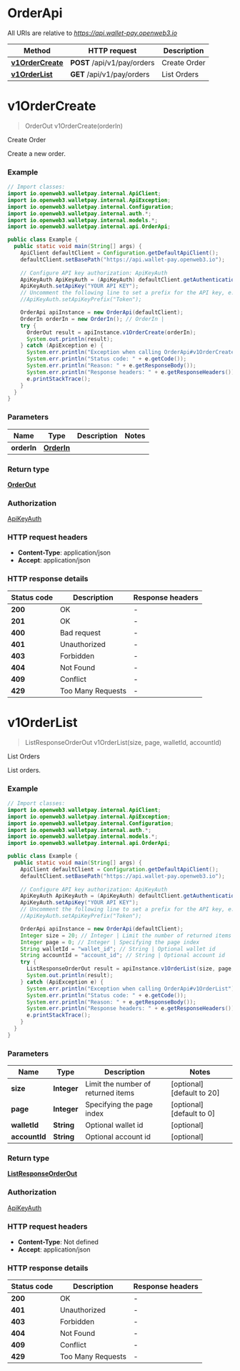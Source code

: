 # OrderApi

All URIs are relative to *https://api.wallet-pay.openweb3.io*

Method | HTTP request | Description
------------- | ------------- | -------------
[**v1OrderCreate**](OrderApi.md#v1OrderCreate) | **POST** /api/v1/pay/orders | Create Order
[**v1OrderList**](OrderApi.md#v1OrderList) | **GET** /api/v1/pay/orders | List Orders


<a name="v1OrderCreate"></a>
# **v1OrderCreate**
> OrderOut v1OrderCreate(orderIn)

Create Order

Create a new order.

### Example
```java
// Import classes:
import io.openweb3.walletpay.internal.ApiClient;
import io.openweb3.walletpay.internal.ApiException;
import io.openweb3.walletpay.internal.Configuration;
import io.openweb3.walletpay.internal.auth.*;
import io.openweb3.walletpay.internal.models.*;
import io.openweb3.walletpay.internal.api.OrderApi;

public class Example {
  public static void main(String[] args) {
    ApiClient defaultClient = Configuration.getDefaultApiClient();
    defaultClient.setBasePath("https://api.wallet-pay.openweb3.io");
    
    // Configure API key authorization: ApiKeyAuth
    ApiKeyAuth ApiKeyAuth = (ApiKeyAuth) defaultClient.getAuthentication("ApiKeyAuth");
    ApiKeyAuth.setApiKey("YOUR API KEY");
    // Uncomment the following line to set a prefix for the API key, e.g. "Token" (defaults to null)
    //ApiKeyAuth.setApiKeyPrefix("Token");

    OrderApi apiInstance = new OrderApi(defaultClient);
    OrderIn orderIn = new OrderIn(); // OrderIn | 
    try {
      OrderOut result = apiInstance.v1OrderCreate(orderIn);
      System.out.println(result);
    } catch (ApiException e) {
      System.err.println("Exception when calling OrderApi#v1OrderCreate");
      System.err.println("Status code: " + e.getCode());
      System.err.println("Reason: " + e.getResponseBody());
      System.err.println("Response headers: " + e.getResponseHeaders());
      e.printStackTrace();
    }
  }
}
```

### Parameters

Name | Type | Description  | Notes
------------- | ------------- | ------------- | -------------
 **orderIn** | [**OrderIn**](OrderIn.md)|  |

### Return type

[**OrderOut**](OrderOut.md)

### Authorization

[ApiKeyAuth](../README.md#ApiKeyAuth)

### HTTP request headers

 - **Content-Type**: application/json
 - **Accept**: application/json

### HTTP response details
| Status code | Description | Response headers |
|-------------|-------------|------------------|
**200** | OK |  -  |
**201** | OK |  -  |
**400** | Bad request |  -  |
**401** | Unauthorized |  -  |
**403** | Forbidden |  -  |
**404** | Not Found |  -  |
**409** | Conflict |  -  |
**429** | Too Many Requests |  -  |

<a name="v1OrderList"></a>
# **v1OrderList**
> ListResponseOrderOut v1OrderList(size, page, walletId, accountId)

List Orders

List orders.

### Example
```java
// Import classes:
import io.openweb3.walletpay.internal.ApiClient;
import io.openweb3.walletpay.internal.ApiException;
import io.openweb3.walletpay.internal.Configuration;
import io.openweb3.walletpay.internal.auth.*;
import io.openweb3.walletpay.internal.models.*;
import io.openweb3.walletpay.internal.api.OrderApi;

public class Example {
  public static void main(String[] args) {
    ApiClient defaultClient = Configuration.getDefaultApiClient();
    defaultClient.setBasePath("https://api.wallet-pay.openweb3.io");
    
    // Configure API key authorization: ApiKeyAuth
    ApiKeyAuth ApiKeyAuth = (ApiKeyAuth) defaultClient.getAuthentication("ApiKeyAuth");
    ApiKeyAuth.setApiKey("YOUR API KEY");
    // Uncomment the following line to set a prefix for the API key, e.g. "Token" (defaults to null)
    //ApiKeyAuth.setApiKeyPrefix("Token");

    OrderApi apiInstance = new OrderApi(defaultClient);
    Integer size = 20; // Integer | Limit the number of returned items
    Integer page = 0; // Integer | Specifying the page index
    String walletId = "wallet_id"; // String | Optional wallet id
    String accountId = "account_id"; // String | Optional account id
    try {
      ListResponseOrderOut result = apiInstance.v1OrderList(size, page, walletId, accountId);
      System.out.println(result);
    } catch (ApiException e) {
      System.err.println("Exception when calling OrderApi#v1OrderList");
      System.err.println("Status code: " + e.getCode());
      System.err.println("Reason: " + e.getResponseBody());
      System.err.println("Response headers: " + e.getResponseHeaders());
      e.printStackTrace();
    }
  }
}
```

### Parameters

Name | Type | Description  | Notes
------------- | ------------- | ------------- | -------------
 **size** | **Integer**| Limit the number of returned items | [optional] [default to 20]
 **page** | **Integer**| Specifying the page index | [optional] [default to 0]
 **walletId** | **String**| Optional wallet id | [optional]
 **accountId** | **String**| Optional account id | [optional]

### Return type

[**ListResponseOrderOut**](ListResponseOrderOut.md)

### Authorization

[ApiKeyAuth](../README.md#ApiKeyAuth)

### HTTP request headers

 - **Content-Type**: Not defined
 - **Accept**: application/json

### HTTP response details
| Status code | Description | Response headers |
|-------------|-------------|------------------|
**200** | OK |  -  |
**401** | Unauthorized |  -  |
**403** | Forbidden |  -  |
**404** | Not Found |  -  |
**409** | Conflict |  -  |
**429** | Too Many Requests |  -  |

